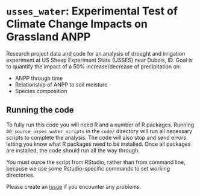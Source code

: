 # `usses_water`: Experimental Test of Climate Change Impacts on Grassland ANPP

Research project data and code for an analysis of drought and irrigation experiment at US Sheep Experiment State (USSES) near Dubois, ID.
Goal is to quantify the impact of a 50% increase/decrease of precipitation on:

* ANPP through time
* Relationship of ANPP to soil moisture
* Species composition

##	Running the code

To fully run this code you will need R and a number of R packages.
Running `00_source_usses_water_scripts` in the `code/` directory will run all necessary scripts to complete the analysis.
The code will also stop and send errors letting you know what R packages need to be installed.
Once all packages are installed, the code should run all the way through.

You must ource the script from RStudio, rather than from command line, because we use some Rstudio-specific commands to set working directories.

Please create an [issue](https://github.com/atredennick/usses_water/issues) if you encounter any problems.